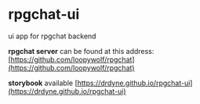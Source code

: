 # rpgchat-ui
ui app for rpgchat backend

__rpgchat server__ can be found at this address: [https://github.com/loopywolf/rpgchat](https://github.com/loopywolf/rpgchat)

__storybook__ available [https://drdyne.github.io/rpgchat-ui](https://drdyne.github.io/rpgchat-ui) 
